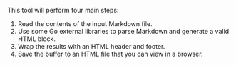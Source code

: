 This tool will perform four main steps:

1. Read the contents of the input Markdown file.
2. Use some Go external libraries to parse Markdown and generate a valid
HTML block.
3. Wrap the results with an HTML header and footer.
4. Save the buffer to an HTML file that you can view in a browser.